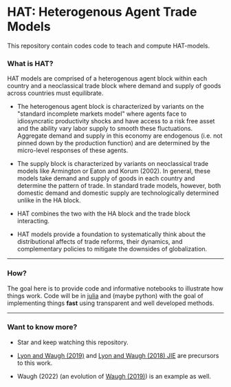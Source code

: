 # HAT: Heterogenous Agent Trade Models

This repository contain codes code to teach and compute HAT-models.

### What is HAT?

HAT models are comprised of a heterogenous agent block within each country and a neoclassical trade block where demand and supply of goods across countries must equilibrate.

- The heterogenous agent block is characterized by variants on the "standard incomplete markets model" where agents face to idiosyncratic productivity shocks and have access to a risk free asset and the ability vary labor supply to smooth these fluctuations. Aggregate demand and supply in this economy are endogenous (i.e. not pinned down by the production function) and are determined by the micro-level responses of these agents.

- The supply block is characterized by variants on neoclassical trade models like Armington or Eaton and Korum (2002). In general, these models take demand and supply of goods in each country and determine the pattern of trade. In standard trade models, however, both domestic demand and domestic supply are technologically determined unlike in the HA block.

- HAT combines the two with the HA block and the trade block interacting.

- HAT models provide a foundation to systematically think about the distributional affects of trade reforms, their dynamics, and complementary policies to mitigate the downsides of globalization.  

---

### How?

The goal here is to provide code and informative notebooks to illustrate how things work. Code will be in [julia](https://github.com/JuliaLang) and (maybe python) with the goal of implementing things **fast** using transparent and well developed methods.

---

### Want to know more?

- Star and keep watching this repository.

- [Lyon and Waugh (2019)](https://www.waugheconomics.com/uploads/2/2/5/6/22563786/lw_quant_losses.pdf) and [Lyon and Waugh (2018) JIE](https://www.waugheconomics.com/uploads/2/2/5/6/22563786/lw_tax.pdf) are precursors to this work.

- Waugh (2022) (an evolution of [Waugh (2019)](https://www.waugheconomics.com/uploads/2/2/5/6/22563786/waugh_consumption.pdf)) is an example as well.
